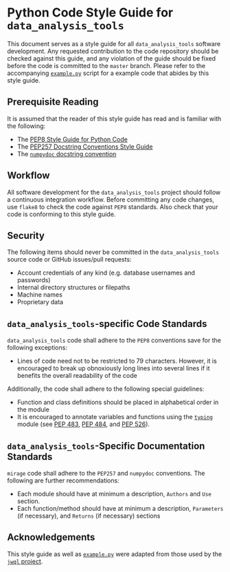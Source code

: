 Python Code Style Guide for `data_analysis_tools`
===================================

This document serves as a style guide for all `data_analysis_tools` software development.  Any requested contribution to the code repository should be checked against this guide, and any violation of the guide should be fixed before the code is committed to
the `master` branch.  Please refer to the accompanying [`example.py`](https://github.com/spacetelescope/nircam_data_analysis_tools/blob/master/style_guide/example.py) script for a example code that abides by this style guide.

Prerequisite Reading
--------------------

It is assumed that the reader of this style guide has read and is familiar with the following:

- The [PEP8 Style Guide for Python Code](https://www.python.org/dev/peps/pep-0008/)
- The [PEP257 Docstring Conventions Style Guide](https://www.python.org/dev/peps/pep-0257/)
- The [`numpydoc` docstring convention](https://github.com/numpy/numpy/blob/master/doc/HOWTO_DOCUMENT.rst.txt)


Workflow
--------

All software development for the `data_analysis_tools` project should follow a continuous integration workflow.  Before committing any code changes, use `flake8` to check the code against `PEP8` standards.  Also check that your code is conforming to this style guide.


Security
--------

The following items should never be committed in the `data_analysis_tools` source code or GitHub issues/pull requests:

- Account credentials of any kind (e.g. database usernames and passwords)
- Internal directory structures or filepaths
- Machine names
- Proprietary data


`data_analysis_tools`-specific Code Standards
------------------------------

`data_analysis_tools` code shall adhere to the `PEP8` conventions save for the following exceptions:

 - Lines of code need not to be restricted to 79 characters.  However, it is encouraged to break up obnoxiously long lines into several lines if it benefits the overall readability of the code

 Additionally, the code shall adhere to the following special guidelines:

 - Function and class definitions should be placed in alphabetical order in the module
 - It is encouraged to annotate variables and functions using the [`typing`](https://docs.python.org/3/library/typing.html) module (see [PEP 483](https://www.python.org/dev/peps/pep-0483/), [PEP 484](https://www.python.org/dev/peps/pep-0484/), and [PEP 526](https://www.python.org/dev/peps/pep-0526/)).


`data_analysis_tools`-Specific Documentation Standards
---------------------------------------

`mirage` code shall adhere to the `PEP257` and `numpydoc` conventions.  The following are further recommendations:

- Each module should have at minimum a description, `Authors` and `Use` section.
- Each function/method should have at minimum a description, `Parameters` (if necessary), and `Returns` (if necessary) sections

Acknowledgements
----------------

This style guide as well as [`example.py`](https://github.com/spacetelescope/mirage/blob/master/style_guide/example.py) were adapted from those used by the [`jwql` project](https://github.com/spacetelescope/jwql).
